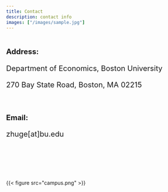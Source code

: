 ```yaml
---
title: Contact
description: contact info
images: ["/images/sample.jpg"]
---
```


<br>

<big><big><b>Address:</b> 

Department of Economics, Boston University

270 Bay State Road, Boston, MA 02215

<br>

<b>Email:</b> 

zhuge[at]bu.edu</big></big>

<br><br><br><br><br>

{{< figure src="campus.png" >}}
